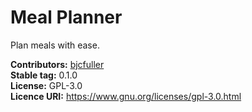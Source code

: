 # Meal Planner

Plan meals with ease.

__Contributors:__ [bjcfuller](https://github.com/bjcfuller)  
__Stable tag:__ 0.1.0  
__License:__ GPL-3.0  
__Licence URI:__ https://www.gnu.org/licenses/gpl-3.0.html
